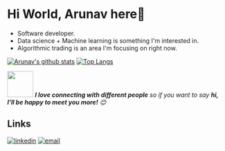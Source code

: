 # Hi World, Arunav here👋


- Software developer.
- Data science + Machine learning is something I'm interested in.
- Algorithmic trading is an area I'm focusing on right now.




[![Arunav's github stats](https://github-readme-stats.vercel.app/api?username=ArunavD&show_icons=true&theme=merko)](https://github.com/anuraghazra/github-readme-stats) [![Top Langs](https://github-readme-stats.vercel.app/api/top-langs/?username=ArunavD&layout=compact&theme=merko)](https://github.com/anuraghazra/github-readme-stats)


<img src="https://media.giphy.com/media/LnQjpWaON8nhr21vNW/giphy.gif" width="60"> <em><b>I love connecting with different people</b> so if you want to say <b>hi, I'll be happy to meet you more!</b> 😊</em>

## Links

<p>
  <a href="https://www.linkedin.com/in/arunav-das-38573b184/"><img src="https://img.icons8.com/color/96/000000/linkedin.png" alt="linkedin"/></a>
  <a href="mailto:arunavdas15@gmail.com"><img src="https://img.icons8.com/color/96/000000/gmail.png" alt="email"/></a>
</p>  
